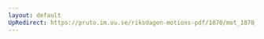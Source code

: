 ```yaml
---
layout: default
UpRedirect: https://pruto.im.uu.se/riksdagen-motions-pdf/1870/mot_1870__ak__43/mot_1870__ak__43-003.pdf
---
```

